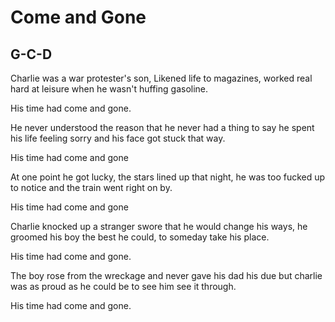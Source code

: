 # Come and Gone

## G-C-D

Charlie was a war protester's son,
Likened life to magazines,
worked real hard at leisure
when he wasn't huffing gasoline.

His time had come and gone.

He never understood the reason
that he never had a thing to say
he spent his life feeling sorry
and his face got stuck that way.

His time had come and gone

At one point he got lucky,
the stars lined up that night,
he was too fucked up to notice
and the train went right on by.

His time had come and gone

Charlie knocked up a stranger
swore that he would change his ways,
he groomed his boy the best he could,
to someday take his place.

His time had come and gone.

The boy rose from the wreckage
and never gave his dad his due
but charlie was as proud as he could be
to see him see it through.

His time had come and gone.
